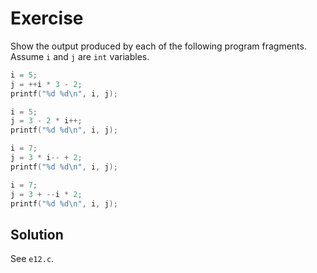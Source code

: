 # Exercise

Show the output produced by each of the following program fragments. Assume
`i` and `j` are `int` variables.

```c
i = 5;
j = ++i * 3 - 2;
printf("%d %d\n", i, j);
```

```c
i = 5;
j = 3 - 2 * i++;
printf("%d %d\n", i, j);
```

```c
i = 7;
j = 3 * i-- + 2;
printf("%d %d\n", i, j);
```

```c
i = 7;
j = 3 + --i * 2;
printf("%d %d\n", i, j);
```

## Solution

See `e12.c`.